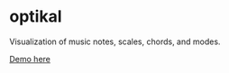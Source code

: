 # optikal
Visualization of music notes, scales, chords, and modes.

[Demo here](http://leemiller.github.io/optikal.web/)